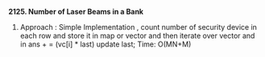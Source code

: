**2125. Number of Laser Beams in a Bank**
1. Approach : Simple Implementation , count number of security device in each row and store it in map or vector and then iterate over vector and in ans + = (vc[i] * last) update last; Time: O(MN+M)